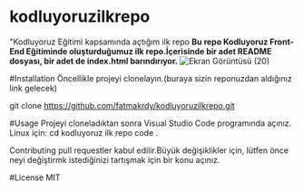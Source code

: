 # kodluyoruzilkrepo
"Kodluyoruz Eğitimi kapsamında açtığım ilk repo
**Bu repo Kodluyoruz Front-End Eğitiminde oluşturduğumuz ilk repo.İçerisinde bir adet README dosyası, bir adet de index.html barındırıyor.**
![Ekran Görüntüsü (20)](https://user-images.githubusercontent.com/114017834/210874919-7c4c1849-089d-4cab-b01e-60210e5d82aa.png)

#Installation 
Öncellikle projeyi clonelayın.(buraya sizin reponuzdan aldığınız link gelecek)

git clone https://github.com/fatmakrdy/kodluyoruzilkrepo.git

#Usage
Projeyi cloneladıktan sonra Visual Studio Code programında açınız.
Linux için:
cd kodluyoruz ilk repo
code .

Contributing 
pull requestler kabul edilir.Büyük değişiklikler için, lütfen önce neyi değiştirmk istediğinizi tartışmak için bir konu açınız.

#License
MIT
